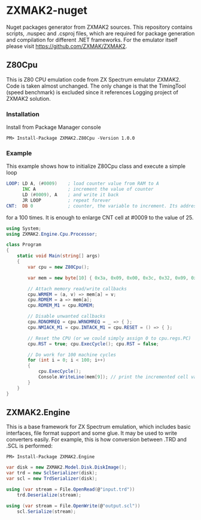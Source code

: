 # ZXMAK2-nuget
Nuget packages generator from ZXMAK2 sources. This repository contains scripts, .nuspec and .csproj files, which are required 
for package generation and compilation for different .NET frameworks. For the emulator itself please visit 
https://github.com/ZXMAK/ZXMAK2.

## Z80Cpu

This is Z80 CPU emulation code from ZX Spectrum emulator ZXMAK2. Code is taken almost unchanged. The only change is that the
TimingTool (speed benchmark) is excluded since it references Logging project of ZXMAK2 solution.

### Installation

Install from Package Manager console

```PM> Install-Package ZXMAK2.Z80Cpu -Version 1.0.0```

### Example

This example shows how to initialize Z80Cpu class and execute a simple loop
```asm
LOOP: LD A, (#0009)    ; load counter value from RAM to A
      INC A            ; increment the value of counter
      LD (#0009), A    ; and write it back
      JR LOOP          ; repeat forever
CNT:  DB 0             ; counter, the variable to increment. Its address if #0009
```

for a 100 times. It is enough to enlarge CNT cell at #0009 to the value of 25.

```C#
using System;
using ZXMAK2.Engine.Cpu.Processor;

class Program
{
	static void Main(string[] args)
	{
		var cpu = new Z80Cpu();

		var mem = new byte[10] { 0x3a, 0x09, 0x00, 0x3c, 0x32, 0x09, 0x00, 0x18, 0xf7, 0, };

		// Attach memory read/write callbacks
		cpu.WRMEM = (a, v) => mem[a] = v;
		cpu.RDMEM = a => mem[a];
		cpu.RDMEM_M1 = cpu.RDMEM;

		// Disable unwanted callbacks
		cpu.RDNOMREQ = cpu.WRNOMREQ = _ => { };
		cpu.NMIACK_M1 = cpu.INTACK_M1 = cpu.RESET = () => { };

		// Reset the CPU (or we could simply assign 0 to cpu.regs.PC)
		cpu.RST = true; cpu.ExecCycle(); cpu.RST = false;

		// Do work for 100 machine cycles
		for (int i = 0; i < 100; i++)
		{
			cpu.ExecCycle();
			Console.WriteLine(mem[9]); // print the incremented cell value
		}
	}
}

```

## ZXMAK2.Engine

This is a base framework for ZX Spectrum emulation, which includes basic interfaces, file format support and some glue. It may be used to write converters easily. For example, this is how conversion between .TRD and .SCL is performed:

```
PM> Install-Package ZXMAK2.Engine
```

```C#
var disk = new ZXMAK2.Model.Disk.DiskImage();
var trd = new SclSerializer(disk);
var scl = new TrdSerializer(disk);

using (var stream = File.OpenRead(@"input.trd"))
	trd.Deserialize(stream);

using (var stream = File.OpenWrite(@"output.scl"))
	scl.Serialize(stream);
```
